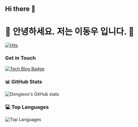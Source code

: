 ## Hi there 👋

# 🐯  안녕하세요. 저는 이동우 입니다. 🐯

[![Hits](https://hits.seeyoufarm.com/api/count/incr/badge.svg?url=https%3A%2F%2Fgithub.com%2F<LeeDongWoo99>&count_bg=%2376FB11&title_bg=%23198BD7&icon=github.svg&icon_color=%23000000&title=Visitors&edge_flat=false)](https://hits.seeyoufarm.com)

### Get in Touch

[![Tech Blog Badge](http://img.shields.io/badge/Tistory-000000?style=flat-square&logo=tistory&link=https://dongwoo99.tistory.com/)](https://dongwoo99.tistory.com/)  

### 📊 GitHub Stats
![Dongwoo's GitHub stats](https://github-readme-stats.vercel.app/api?username=LeeDongWoo99&show_icons=true&hide_title=true&count_private=true&hide=prs&theme=radical)

### 💻 Top Languages
![Top Languages](https://github-readme-stats.vercel.app/api/top-langs/?username=LeeDongWoo99&layout=compact&theme=radical)



